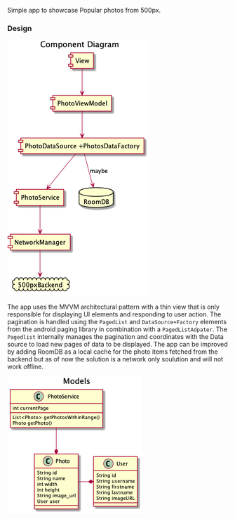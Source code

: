  Simple app to showcase Popular photos from 500px.

### Design

 ![Component diagram](./out/design/uml/component/Component%20Diagram.png)

 The app uses the MVVM architectural pattern with a thin view that is only responsible for displaying UI elements and responding to user action. The pagination is handled using the `PagedList` and `DataSource+Factory` elements from the android paging library in combination with a `PagedListAdpater`. The `Pagedlist` internally manages the pagination and coordinates with the Data source to load new pages of data to be displayed. The app can be improved by adding RoomDB as a local cache for the photo items fetched from the backend but as of now the solution is a network only soulution and will not work offline.

 ![Models](./out/design/uml/model/Models.png)